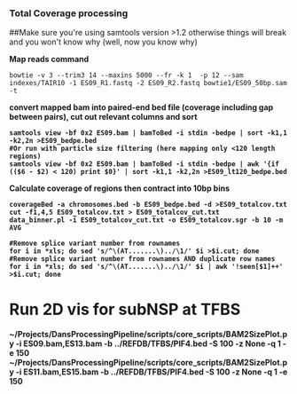 <h3> Total Coverage processing</h3>
##Make sure you're using samtools version >1.2 otherwise things will break and you won't know why (well, now you know why)

<b>Map reads command</b>
```
bowtie -v 3 --trim3 14 --maxins 5000 --fr -k 1  -p 12 --sam indexes/TAIR10 -1 ES09_R1.fastq -2 ES09_R2.fastq bowtie1/ES09_50bp.sam -t
```
<b>convert mapped bam into paired-end bed file (coverage including gap between pairs), cut out relevant columns and sort
```
samtools view -bf 0x2 ES09.bam | bamToBed -i stdin -bedpe | sort -k1,1 -k2,2n >ES09_bedpe.bed
#Or run with particle size filtering (here mapping only <120 length regions)
samtools view -bf 0x2 ES09.bam | bamToBed -i stdin -bedpe | awk '{if (($6 - $2) < 120) print $0}' | sort -k1,1 -k2,2n >ES09_lt120_bedpe.bed
```
<b>Calculate coverage of regions then contract into 10bp bins</b>
```
coverageBed -a chromosomes.bed -b ES09_bedpe.bed -d >ES09_totalcov.txt
cut -f1,4,5 ES09_totalcov.txt > ES09_totalcov_cut.txt
data_binner.pl -i ES09_totalcov_cut.txt -o ES09_totalcov.sgr -b 10 -m AVG
```

```
#Remove splice variant number from rownames
for i in *xls; do sed 's/^\(AT.......\)../\1/' $i >$i.cut; done
#Remove splice variant number from rownames AND duplicate row names
for i in *xls; do sed 's/^\(AT.......\)../\1/' $i | awk '!seen[$1]++' >$i.cut; done
```

# Run 2D vis for subNSP at TFBS
~/Projects/DansProcessingPipeline/scripts/core_scripts/BAM2SizePlot.py -i ES09.bam,ES13.bam -b ../REFDB/TFBS/PIF4.bed -S 100 -z None -q 1 -e 150
~/Projects/DansProcessingPipeline/scripts/core_scripts/BAM2SizePlot.py -i ES11.bam,ES15.bam -b ../REFDB/TFBS/PIF4.bed -S 100 -z None -q 1 -e 150
